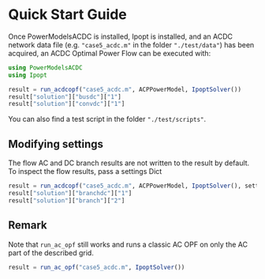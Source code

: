 # Quick Start Guide

Once PowerModelsACDC is installed, Ipopt is installed, and an ACDC network data file (e.g. `"case5_acdc.m"` in the folder `"./test/data"`) has been acquired, an ACDC Optimal Power Flow can be executed with:

```julia
using PowerModelsACDC
using Ipopt

result = run_acdcopf("case5_acdc.m", ACPPowerModel, IpoptSolver())
result["solution"]["busdc"]["1"]
result["solution"]["convdc"]["1"]
```

You can also find a test script in the folder `"./test/scripts"`.

## Modifying settings
The flow AC and DC branch results are not written to the result by default. To inspect the flow results, pass a settings Dict
```julia
result = run_acdcopf("case5_acdc.m", ACPPowerModel, IpoptSolver(), setting = Dict("output" => Dict("branch_flows" => true)))
result["solution"]["branchdc"]["1"]
result["solution"]["branch"]["2"]
```


## Remark
Note that `run_ac_opf` still works and runs a classic AC OPF on only the AC part of the described grid.

```julia
result = run_ac_opf("case5_acdc.m", IpoptSolver())
```
